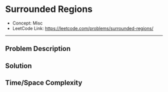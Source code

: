 # Surrounded Regions

- Concept: Misc
- LeetCode Link: https://leetcode.com/problems/surrounded-regions/

---

## Problem Description

## Solution

## Time/Space Complexity

